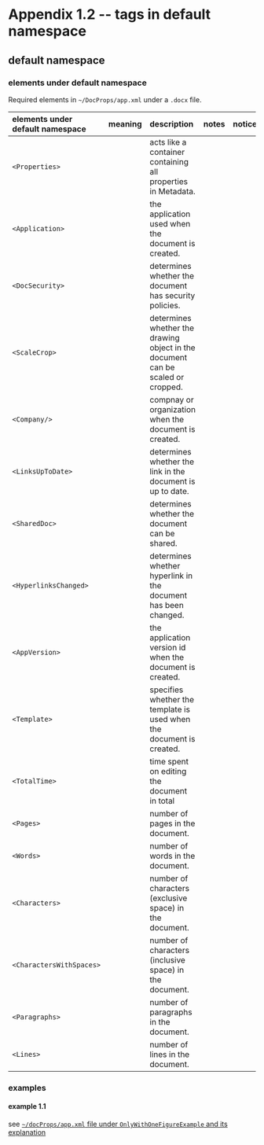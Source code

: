 # Appendix 1.2 -- tags in default namespace
## default namespace
### elements under default namespace
Required elements in `~/DocProps/app.xml` under a `.docx` file.

| elements under default namespace | meaning | description | notes | notice |
| :---------- | :----------- | :----- | :--- | :-- |
| `<Properties>` | | acts like a container containing all properties in Metadata. | | |
| `<Application>` | | the application used when the document is created. | | |
| `<DocSecurity>` | | determines whether the document has security policies. | | |
| `<ScaleCrop>` | | determines whether the drawing object in the document can be scaled or cropped. | | |
| `<Company/>` | | compnay or organization when the document is created. | | |
| `<LinksUpToDate>` | | determines whether the link in the document is up to date. | | |
| `<SharedDoc>` | | determines whether the document can be shared. | | |
| `<HyperlinksChanged>` | | determines whether hyperlink in the document has been changed. | | |
| `<AppVersion>` | | the application version id when the document is created. | | |
| `<Template>` | | specifies whether the template is used when the document is created. | | |
| `<TotalTime>` | | time spent on editing the document in total | | |
| `<Pages>` | | number of pages in the document. | | |
| `<Words>` | | number of words in the document. | | |
| `<Characters>` | | number of characters (exclusive space) in the document. | | |
| `<CharactersWithSpaces>` | | number of characters (inclusive space) in the document. | | |
| `<Paragraphs>` | | number of paragraphs in the document. | | |
| `<Lines>` | | number of lines in the document. | | |

### examples
#### example 1.1
see [`~/docProps/app.xml` file under `OnlyWithOneFigureExample` and its explanation](https://github.com/40843245/OOXML/blob/main/examples/documents/Word/figure/OnlyWithOneFigureExample1.docx/app.xml/app.xml.md)
